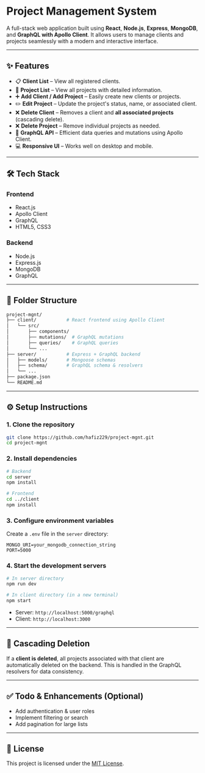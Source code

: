 # Project Management System

A full-stack web application built using **React**, **Node.js**, **Express**, **MongoDB**, and **GraphQL with Apollo Client**. It allows users to manage clients and projects seamlessly with a modern and interactive interface.

---

## ✨ Features

- 📋 **Client List** – View all registered clients.
- 📁 **Project List** – View all projects with detailed information.
- ➕ **Add Client / Add Project** – Easily create new clients or projects.
- ✏️ **Edit Project** – Update the project's status, name, or associated client.
- ❌ **Delete Client** – Removes a client and **all associated projects** (cascading delete).
- ❌ **Delete Project** – Remove individual projects as needed.
- 🔗 **GraphQL API** – Efficient data queries and mutations using Apollo Client.
- 💻 **Responsive UI** – Works well on desktop and mobile.

---

## 🛠️ Tech Stack

### Frontend

- React.js
- Apollo Client
- GraphQL
- HTML5, CSS3

### Backend

- Node.js
- Express.js
- MongoDB
- GraphQL

---

## 📁 Folder Structure

```bash
project-mgnt/
├── client/           # React frontend using Apollo Client
│   └── src/
│       ├── components/
│       ├── mutations/  # GraphQL mutations
│       ├── queries/    # GraphQL queries
│       └── ...
├── server/           # Express + GraphQL backend
│   ├── models/       # Mongoose schemas
│   ├── schema/       # GraphQL schema & resolvers
│   └── ...
├── package.json
└── README.md
```

---

## ⚙️ Setup Instructions

### 1. Clone the repository

```bash
git clone https://github.com/hafiz229/project-mgnt.git
cd project-mgnt
```

### 2. Install dependencies

```bash
# Backend
cd server
npm install

# Frontend
cd ../client
npm install
```

### 3. Configure environment variables

Create a `.env` file in the `server` directory:

```env
MONGO_URI=your_mongodb_connection_string
PORT=5000
```

### 4. Start the development servers

```bash
# In server directory
npm run dev

# In client directory (in a new terminal)
npm start
```

- Server: `http://localhost:5000/graphql`
- Client: `http://localhost:3000`

---

## 🔄 Cascading Deletion

If a **client is deleted**, all projects associated with that client are automatically deleted on the backend. This is handled in the GraphQL resolvers for data consistency.

---

## ✅ Todo & Enhancements (Optional)

- Add authentication & user roles
- Implement filtering or search
- Add pagination for large lists

---

## 📄 License

This project is licensed under the [MIT License](LICENSE).
